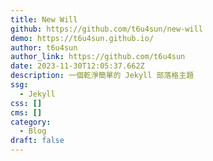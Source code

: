 ```yaml
---
title: New Will
github: https://github.com/t6u4sun/new-will
demo: https://t6u4sun.github.io/
author: t6u4sun
author_link: https://github.com/t6u4sun
date: 2023-11-30T12:05:37.662Z
description: 一個乾淨簡單的 Jekyll 部落格主題
ssg:
  - Jekyll
css: []
cms: []
category:
  - Blog
draft: false
---
```

